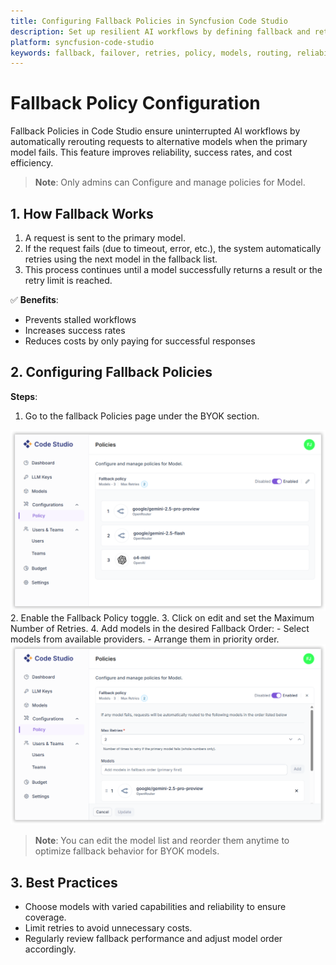 ```yaml
---
title: Configuring Fallback Policies in Syncfusion Code Studio
description: Set up resilient AI workflows by defining fallback and retry rules that automatically switch to backup models when the primary model fails.
platform: syncfusion-code-studio
keywords: fallback, failover, retries, policy, models, routing, reliability, code-studio, enterprise-server
---
```


# Fallback Policy Configuration

Fallback Policies in Code Studio ensure uninterrupted AI workflows by automatically rerouting requests to alternative models when the primary model fails. This feature improves reliability, success rates, and cost efficiency.

> **Note**: Only admins can Configure and manage policies for Model.


## 1. How Fallback Works

1. A request is sent to the primary model.  
2. If the request fails (due to timeout, error, etc.), the system automatically retries using the next model in the fallback list.  
3. This process continues until a model successfully returns a result or the retry limit is reached.

✅ **Benefits**:
- Prevents stalled workflows  
- Increases success rates  
- Reduces costs by only paying for successful responses  



## 2. Configuring Fallback Policies

**Steps**:

1. Go to the fallback Policies page under the BYOK section.  
  <img src="./enterprise-images/fallback1.png" alt="fallback"  />
2. Enable the Fallback Policy toggle.  
3. Click on edit and set the Maximum Number of Retries.  
4. Add models in the desired Fallback Order:
   - Select models from available providers.  
   - Arrange them in priority order.  
  <img src="./enterprise-images/fallback2.png" alt="fallback"  />

> **Note**: You can edit the model list and reorder them anytime to optimize fallback behavior for BYOK models.

## 3. Best Practices

- Choose models with varied capabilities and reliability to ensure coverage.  
- Limit retries to avoid unnecessary costs.  
- Regularly review fallback performance and adjust model order accordingly.
